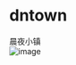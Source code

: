 # dntown
晨夜小镇  
![image](http://files.cnblogs.com/files/ctxsdhy/%E6%99%A8%E5%A4%9C%E5%B0%8F%E9%95%87-%E4%BA%8C%E7%BB%B4%E7%A0%81.gif)
